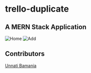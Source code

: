 # trello-duplicate

## A MERN Stack Application

![Home](https://imgur.com/NsMvpvH)
![Add](https://imgur.com/3e79MMk)

## Contributors

[Unnati Bamania](https://github.com/unnati2000)


